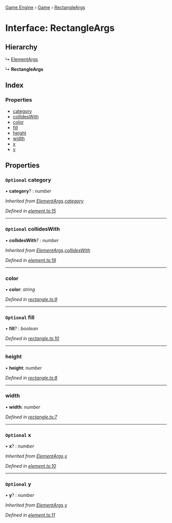 [Game Engine](../README.md) › [Game](../modules/game.md) › [RectangleArgs](game.rectangleargs.md)

# Interface: RectangleArgs

## Hierarchy

  ↳ [ElementArgs](game.elementargs.md)

  ↳ **RectangleArgs**

## Index

### Properties

* [category](game.rectangleargs.md#optional-category)
* [collidesWith](game.rectangleargs.md#optional-collideswith)
* [color](game.rectangleargs.md#color)
* [fill](game.rectangleargs.md#optional-fill)
* [height](game.rectangleargs.md#height)
* [width](game.rectangleargs.md#width)
* [x](game.rectangleargs.md#optional-x)
* [y](game.rectangleargs.md#optional-y)

## Properties

### `Optional` category

• **category**? : *number*

*Inherited from [ElementArgs](game.elementargs.md).[category](game.elementargs.md#optional-category)*

*Defined in [element.ts:15](https://github.com/noobiept/game_engine/blob/625c324/source/element.ts#L15)*

___

### `Optional` collidesWith

• **collidesWith**? : *number*

*Inherited from [ElementArgs](game.elementargs.md).[collidesWith](game.elementargs.md#optional-collideswith)*

*Defined in [element.ts:19](https://github.com/noobiept/game_engine/blob/625c324/source/element.ts#L19)*

___

###  color

• **color**: *string*

*Defined in [rectangle.ts:9](https://github.com/noobiept/game_engine/blob/625c324/source/rectangle.ts#L9)*

___

### `Optional` fill

• **fill**? : *boolean*

*Defined in [rectangle.ts:10](https://github.com/noobiept/game_engine/blob/625c324/source/rectangle.ts#L10)*

___

###  height

• **height**: *number*

*Defined in [rectangle.ts:8](https://github.com/noobiept/game_engine/blob/625c324/source/rectangle.ts#L8)*

___

###  width

• **width**: *number*

*Defined in [rectangle.ts:7](https://github.com/noobiept/game_engine/blob/625c324/source/rectangle.ts#L7)*

___

### `Optional` x

• **x**? : *number*

*Inherited from [ElementArgs](game.elementargs.md).[x](game.elementargs.md#optional-x)*

*Defined in [element.ts:10](https://github.com/noobiept/game_engine/blob/625c324/source/element.ts#L10)*

___

### `Optional` y

• **y**? : *number*

*Inherited from [ElementArgs](game.elementargs.md).[y](game.elementargs.md#optional-y)*

*Defined in [element.ts:11](https://github.com/noobiept/game_engine/blob/625c324/source/element.ts#L11)*
